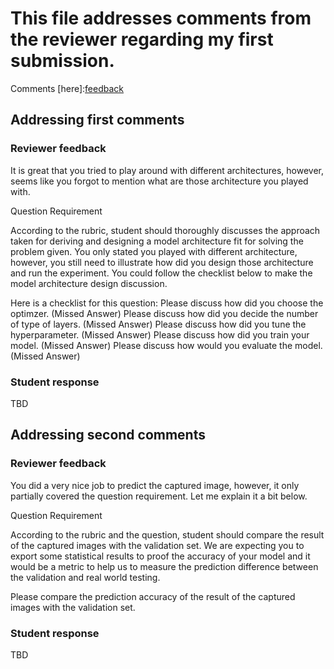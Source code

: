 # This file addresses comments from the reviewer regarding my first submission.
Comments [here]:[feedback]

## Addressing first comments

### Reviewer feedback

It is great that you tried to play around with different architectures, however, seems
like you forgot to mention what are those architecture you played with.

Question Requirement

According to the rubric, student should thoroughly discusses the approach taken for
deriving and designing a model architecture fit for solving the problem given. You only
stated you played with different architecture, however, you still need to illustrate how
did you design those architecture and run the experiment. You could follow the checklist
below to make the model architecture design discussion.

Here is a checklist for this question:
Please discuss how did you choose the optimzer. (Missed Answer)
Please discuss how did you decide the number of type of layers. (Missed Answer)
Please discuss how did you tune the hyperparameter. (Missed Answer)
Please discuss how did you train your model. (Missed Answer)
Please discuss how would you evaluate the model. (Missed Answer)

### Student response
TBD

## Addressing second comments

### Reviewer feedback
You did a very nice job to predict the captured image, however, it only partially covered
 the question requirement. Let me explain it a bit below.

Question Requirement

According to the rubric and the question, student should compare the result of the
captured images with the validation set. We are expecting you to export some statistical
results to proof the accuracy of your model and it would be a metric to help us to measure
the prediction difference between the validation and real world testing.

Please compare the prediction accuracy of the result of the captured images with the
validation set.

### Student response
TBD

[feedback]: https://review.udacity.com/#!/reviews/290494